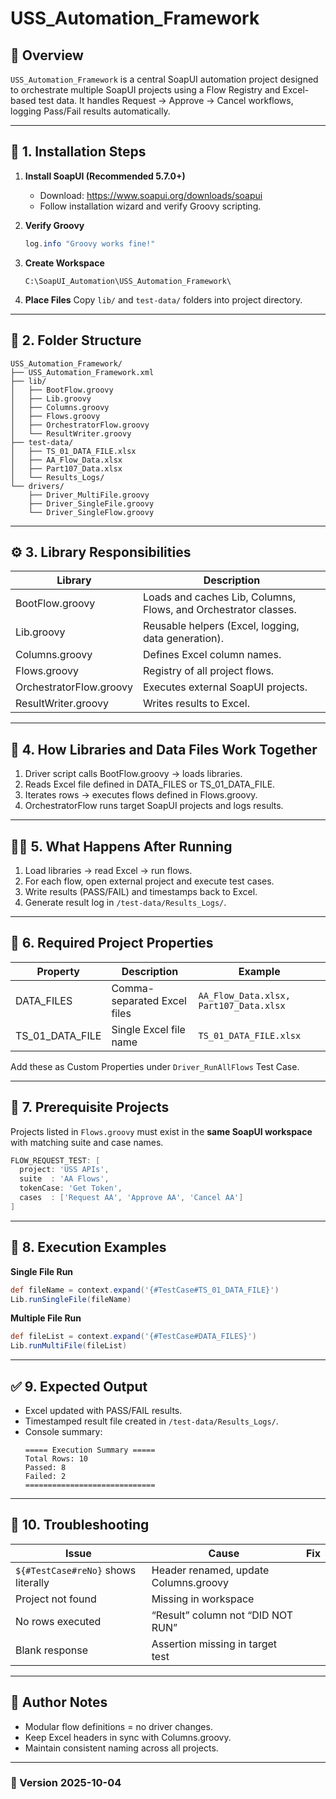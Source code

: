 # USS_Automation_Framework

## 📘 Overview
`USS_Automation_Framework` is a central SoapUI automation project designed to orchestrate multiple SoapUI projects using a Flow Registry and Excel-based test data. It handles Request → Approve → Cancel workflows, logging Pass/Fail results automatically.

---

## 🧱 1. Installation Steps

1. **Install SoapUI (Recommended 5.7.0+)**
   - Download: https://www.soapui.org/downloads/soapui
   - Follow installation wizard and verify Groovy scripting.

2. **Verify Groovy**
   ```groovy
   log.info "Groovy works fine!"
   ```

3. **Create Workspace**
   ```
   C:\SoapUI_Automation\USS_Automation_Framework\
   ```

4. **Place Files**
   Copy `lib/` and `test-data/` folders into project directory.

---

## 📂 2. Folder Structure

```
USS_Automation_Framework/
├── USS_Automation_Framework.xml
├── lib/
│   ├── BootFlow.groovy
│   ├── Lib.groovy
│   ├── Columns.groovy
│   ├── Flows.groovy
│   ├── OrchestratorFlow.groovy
│   └── ResultWriter.groovy
├── test-data/
│   ├── TS_01_DATA_FILE.xlsx
│   ├── AA_Flow_Data.xlsx
│   ├── Part107_Data.xlsx
│   └── Results_Logs/
└── drivers/
    ├── Driver_MultiFile.groovy
    ├── Driver_SingleFile.groovy
    └── Driver_SingleFlow.groovy
```

---

## ⚙️ 3. Library Responsibilities

| Library | Description |
|----------|-------------|
| BootFlow.groovy | Loads and caches Lib, Columns, Flows, and Orchestrator classes. |
| Lib.groovy | Reusable helpers (Excel, logging, data generation). |
| Columns.groovy | Defines Excel column names. |
| Flows.groovy | Registry of all project flows. |
| OrchestratorFlow.groovy | Executes external SoapUI projects. |
| ResultWriter.groovy | Writes results to Excel. |

---

## 🔗 4. How Libraries and Data Files Work Together

1. Driver script calls BootFlow.groovy → loads libraries.
2. Reads Excel file defined in DATA_FILES or TS_01_DATA_FILE.
3. Iterates rows → executes flows defined in Flows.groovy.
4. OrchestratorFlow runs target SoapUI projects and logs results.

---

## 🏃‍♂️ 5. What Happens After Running

1. Load libraries → read Excel → run flows.
2. For each flow, open external project and execute test cases.
3. Write results (PASS/FAIL) and timestamps back to Excel.
4. Generate result log in `/test-data/Results_Logs/`.

---

## 📄 6. Required Project Properties

| Property | Description | Example |
|-----------|-------------|----------|
| DATA_FILES | Comma-separated Excel files | `AA_Flow_Data.xlsx, Part107_Data.xlsx` |
| TS_01_DATA_FILE | Single Excel file name | `TS_01_DATA_FILE.xlsx` |

Add these as Custom Properties under `Driver_RunAllFlows` Test Case.

---

## 🧭 7. Prerequisite Projects

Projects listed in `Flows.groovy` must exist in the **same SoapUI workspace** with matching suite and case names.

```groovy
FLOW_REQUEST_TEST: [
  project: 'USS APIs',
  suite  : 'AA Flows',
  tokenCase: 'Get Token',
  cases  : ['Request AA', 'Approve AA', 'Cancel AA']
]
```

---

## 🧩 8. Execution Examples

**Single File Run**
```groovy
def fileName = context.expand('{#TestCase#TS_01_DATA_FILE}')
Lib.runSingleFile(fileName)
```

**Multiple File Run**
```groovy
def fileList = context.expand('{#TestCase#DATA_FILES}')
Lib.runMultiFile(fileList)
```

---

## ✅ 9. Expected Output

- Excel updated with PASS/FAIL results.
- Timestamped result file created in `/test-data/Results_Logs/`.
- Console summary:
  ```
  ===== Execution Summary =====
  Total Rows: 10
  Passed: 8
  Failed: 2
  =============================
  ```

---

## 🧰 10. Troubleshooting

| Issue | Cause | Fix |
|--------|--------|-----|
| `${#TestCase#reNo}` shows literally | Header renamed, update Columns.groovy |
| Project not found | Missing in workspace |
| No rows executed | “Result” column not “DID NOT RUN” |
| Blank response | Assertion missing in target test |

---

## 🧠 Author Notes

- Modular flow definitions = no driver changes.
- Keep Excel headers in sync with Columns.groovy.
- Maintain consistent naming across all projects.

---

### 📅 Version 2025-10-04
